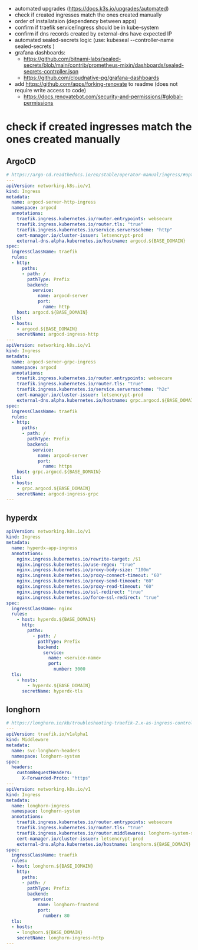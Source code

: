 - automated upgrades (https://docs.k3s.io/upgrades/automated)
- check if created ingresses match the ones created manually
- order of installataion (dependency between apps)
- confirm if traefik service/ingress should be in kube-system
- confirm if dns records created by external-dns have expected IP
- automated sealed-secrets logic (use: kubeseal --controller-name sealed-secrets <args>)
- grafana dashboards:
  - https://github.com/bitnami-labs/sealed-secrets/blob/main/contrib/prometheus-mixin/dashboards/sealed-secrets-controller.json
  - https://github.com/cloudnative-pg/grafana-dashboards
- add https://github.com/apps/forking-renovate to readme (does not require write access to code)
  - https://docs.renovatebot.com/security-and-permissions/#global-permissions

# check if created ingresses match the ones created manually
## ArgoCD
```yaml
# https://argo-cd.readthedocs.io/en/stable/operator-manual/ingress/#option-2-ssl-termination-at-ingress-controller
---
apiVersion: networking.k8s.io/v1
kind: Ingress
metadata:
  name: argocd-server-http-ingress
  namespace: argocd
  annotations:
    traefik.ingress.kubernetes.io/router.entrypoints: websecure
    traefik.ingress.kubernetes.io/router.tls: "true"
    traefik.ingress.kubernetes.io/service.serversscheme: "http"
    cert-manager.io/cluster-issuer: letsencrypt-prod
    external-dns.alpha.kubernetes.io/hostname: argocd.${BASE_DOMAIN}
spec:
  ingressClassName: traefik
  rules:
  - http:
      paths:
      - path: /
        pathType: Prefix
        backend:
          service:
            name: argocd-server
            port:
              name: http
    host: argocd.${BASE_DOMAIN}
  tls:
  - hosts:
    - argocd.${BASE_DOMAIN}
    secretName: argocd-ingress-http
---
apiVersion: networking.k8s.io/v1
kind: Ingress
metadata:
  name: argocd-server-grpc-ingress
  namespace: argocd
  annotations:
    traefik.ingress.kubernetes.io/router.entrypoints: websecure
    traefik.ingress.kubernetes.io/router.tls: "true"
    traefik.ingress.kubernetes.io/service.serversscheme: "h2c"
    cert-manager.io/cluster-issuer: letsencrypt-prod
    external-dns.alpha.kubernetes.io/hostname: grpc.argocd.${BASE_DOMAIN}
spec:
  ingressClassName: traefik
  rules:
  - http:
      paths:
      - path: /
        pathType: Prefix
        backend:
          service:
            name: argocd-server
            port:
              name: https
    host: grpc.argocd.${BASE_DOMAIN}
  tls:
  - hosts:
    - grpc.argocd.${BASE_DOMAIN}
    secretName: argocd-ingress-grpc
---
```

## hyperdx
```yaml
apiVersion: networking.k8s.io/v1
kind: Ingress
metadata:
  name: hyperdx-app-ingress
  annotations:
    nginx.ingress.kubernetes.io/rewrite-target: /$1
    nginx.ingress.kubernetes.io/use-regex: "true"
    nginx.ingress.kubernetes.io/proxy-body-size: "100m"
    nginx.ingress.kubernetes.io/proxy-connect-timeout: "60"
    nginx.ingress.kubernetes.io/proxy-send-timeout: "60"
    nginx.ingress.kubernetes.io/proxy-read-timeout: "60"
    nginx.ingress.kubernetes.io/ssl-redirect: "true"
    nginx.ingress.kubernetes.io/force-ssl-redirect: "true"
spec:
  ingressClassName: nginx
  rules:
    - host: hyperdx.${BASE_DOMAIN}
      http:
        paths:
          - path: /
            pathType: Prefix
            backend:
              service:
                name: <service-name>
                port:
                  number: 3000
  tls:
    - hosts:
        - hyperdx.${BASE_DOMAIN}
      secretName: hyperdx-tls
```

## longhorn
```yaml
# https://longhorn.io/kb/troubleshooting-traefik-2.x-as-ingress-controller/
---
apiVersion: traefik.io/v1alpha1
kind: Middleware
metadata:
  name: svc-longhorn-headers
  namespace: longhorn-system
spec:
  headers:
    customRequestHeaders:
      X-Forwarded-Proto: "https"
---
apiVersion: networking.k8s.io/v1
kind: Ingress
metadata:
  name: longhorn-ingress
  namespace: longhorn-system
  annotations:
    traefik.ingress.kubernetes.io/router.entrypoints: websecure
    traefik.ingress.kubernetes.io/router.tls: "true"
    traefik.ingress.kubernetes.io/router.middlewares: longhorn-system-svc-longhorn-headers@kubernetescrd
    cert-manager.io/cluster-issuer: letsencrypt-prod
    external-dns.alpha.kubernetes.io/hostname: longhorn.${BASE_DOMAIN}
spec:
  ingressClassName: traefik
  rules:
  - host: longhorn.${BASE_DOMAIN}
    http:
      paths:
      - path: /
        pathType: Prefix
        backend:
          service:
            name: longhorn-frontend
            port:
              number: 80
  tls:
  - hosts:
    - longhorn.${BASE_DOMAIN}
    secretName: longhorn-ingress-http
---
```